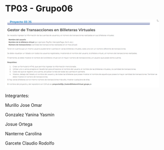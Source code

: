 # TP03 - Grupo06

![Screenshot](public/resources/images/ejercicio.png)

Integrantes:

Murillo Jose Omar

Gonzalez Yanina Yasmin

Josue Ortega

Nanterne Carolina

Garcete Claudio Rodolfo
